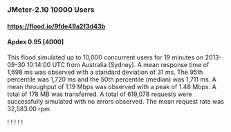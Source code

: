 
### JMeter-2.10 10000 Users
#### https://flood.io/9fde49a2f3d43b
#### Apdex 0.95 [4000]
This flood simulated up to 10,000 concurrent users for 19 minutes on  2013-09-30 10:14:00 UTC from Australia (Sydney). A mean response time of 1,698 ms was observed with a standard deviation of 31 ms. The 95th percentile was 1,720 ms and the 50th percentile (median) was 1,711 ms. A mean throughput of 1.19 Mbps was observed with a peak of 1.48 Mbps. A total of 178 MB was transferred. A total of 619,078 requests were successfully simulated with no errors observed. The mean request rate was 32,583.00 rpm. 

\![](./gc/9fde49a2f3d43b/tenured_size.jpg)
\![](./gc/9fde49a2f3d43b/collection_pause_time.jpg)
\![](./gc/9fde49a2f3d43b/cpu_real.jpg)
\![](./gc/9fde49a2f3d43b/promoted_size.jpg)
\![](./gc/9fde49a2f3d43b/young_size.jpg)

